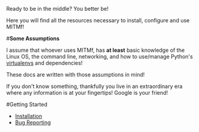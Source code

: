 Ready to be in the middle? You better be!

Here you will find all the resources necessary to install, configure and use MITMf!

#**Some Assumptions**

I assume that whoever uses MITMf, has **at least** basic knowledge of the Linux OS, the command line, networking, and how to use/manage Python's [virtualenvs](http://docs.python-guide.org/en/latest/dev/virtualenvs/) and dependencies!

These docs are written with those assumptions in mind! 

If you don't know something, thankfully you live in an extraordinary era where any information is at your fingertips! Google is your friend!

#Getting Started
- [Installation](https://github.com/byt3bl33d3r/MITMf/wiki/Installation)
- [Bug Reporting](https://github.com/byt3bl33d3r/MITMf/wiki/Reporting-a-bug)